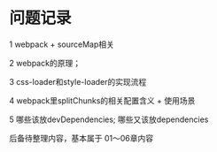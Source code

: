 # 问题记录

1 webpack + sourceMap相关

2 webpack的原理；

3 css-loader和style-loader的实现流程

4 webpack里splitChunks的相关配置含义 + 使用场景

5 哪些该放devDependencies; 哪些又该放dependencies


后备待整理内容，基本属于 01～06章内容